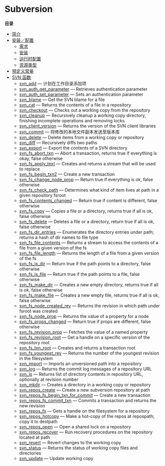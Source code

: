 Subversion
==========

**目录**

-   [简介](/intro/svn.html)
-   [安装／配置](/svn/setup.html)
    -   [需求](/svn/setup.html#需求)
    -   [安装](/svn/setup.html#安装)
    -   [运行时配置](/svn/setup.html#运行时配置)
    -   [资源类型](/svn/setup.html#资源类型)
-   [预定义常量](/svn/constants.html)
-   [SVN 函数](/ref/svn.html)
    -   [svn\_add](/ref/svn.html#svn_add) — 计划在工作目录添加项
    -   [svn\_auth\_get\_parameter](/ref/svn.html#svn_auth_get_parameter)
        — Retrieves authentication parameter
    -   [svn\_auth\_set\_parameter](/ref/svn.html#svn_auth_set_parameter)
        — Sets an authentication parameter
    -   [svn\_blame](/ref/svn.html#svn_blame) — Get the SVN blame for a
        file
    -   [svn\_cat](/ref/svn.html#svn_cat) — Returns the contents of a
        file in a repository
    -   [svn\_checkout](/ref/svn.html#svn_checkout) — Checks out a
        working copy from the repository
    -   [svn\_cleanup](/ref/svn.html#svn_cleanup) — Recursively cleanup
        a working copy directory, finishing incomplete operations and
        removing locks
    -   [svn\_client\_version](/ref/svn.html#svn_client_version) —
        Returns the version of the SVN client libraries
    -   [svn\_commit](/ref/svn.html#svn_commit) —
        将修改的本地文件副本发送至版本库
    -   [svn\_delete](/ref/svn.html#svn_delete) — Delete items from a
        working copy or repository
    -   [svn\_diff](/ref/svn.html#svn_diff) — Recursively diffs two
        paths
    -   [svn\_export](/ref/svn.html#svn_export) — Export the contents of
        a SVN directory
    -   [svn\_fs\_abort\_txn](/ref/svn.html#svn_fs_abort_txn) — Abort a
        transaction, returns true if everything is okay, false otherwise
    -   [svn\_fs\_apply\_text](/ref/svn.html#svn_fs_apply_text) —
        Creates and returns a stream that will be used to replace
    -   [svn\_fs\_begin\_txn2](/ref/svn.html#svn_fs_begin_txn2) — Create
        a new transaction
    -   [svn\_fs\_change\_node\_prop](/ref/svn.html#svn_fs_change_node_prop)
        — Return true if everything is ok, false otherwise
    -   [svn\_fs\_check\_path](/ref/svn.html#svn_fs_check_path) —
        Determines what kind of item lives at path in a given repository
        fsroot
    -   [svn\_fs\_contents\_changed](/ref/svn.html#svn_fs_contents_changed)
        — Return true if content is different, false otherwise
    -   [svn\_fs\_copy](/ref/svn.html#svn_fs_copy) — Copies a file or a
        directory, returns true if all is ok, false otherwise
    -   [svn\_fs\_delete](/ref/svn.html#svn_fs_delete) — Deletes a file
        or a directory, return true if all is ok, false otherwise
    -   [svn\_fs\_dir\_entries](/ref/svn.html#svn_fs_dir_entries) —
        Enumerates the directory entries under path; returns a hash of
        dir names to file type
    -   [svn\_fs\_file\_contents](/ref/svn.html#svn_fs_file_contents) —
        Returns a stream to access the contents of a file from a given
        version of the fs
    -   [svn\_fs\_file\_length](/ref/svn.html#svn_fs_file_length) —
        Returns the length of a file from a given version of the fs
    -   [svn\_fs\_is\_dir](/ref/svn.html#svn_fs_is_dir) — Return true if
        the path points to a directory, false otherwise
    -   [svn\_fs\_is\_file](/ref/svn.html#svn_fs_is_file) — Return true
        if the path points to a file, false otherwise
    -   [svn\_fs\_make\_dir](/ref/svn.html#svn_fs_make_dir) — Creates a
        new empty directory, returns true if all is ok, false otherwise
    -   [svn\_fs\_make\_file](/ref/svn.html#svn_fs_make_file) — Creates
        a new empty file, returns true if all is ok, false otherwise
    -   [svn\_fs\_node\_created\_rev](/ref/svn.html#svn_fs_node_created_rev)
        — Returns the revision in which path under fsroot was created
    -   [svn\_fs\_node\_prop](/ref/svn.html#svn_fs_node_prop) — Returns
        the value of a property for a node
    -   [svn\_fs\_props\_changed](/ref/svn.html#svn_fs_props_changed) —
        Return true if props are different, false otherwise
    -   [svn\_fs\_revision\_prop](/ref/svn.html#svn_fs_revision_prop) —
        Fetches the value of a named property
    -   [svn\_fs\_revision\_root](/ref/svn.html#svn_fs_revision_root) —
        Get a handle on a specific version of the repository root
    -   [svn\_fs\_txn\_root](/ref/svn.html#svn_fs_txn_root) — Creates
        and returns a transaction root
    -   [svn\_fs\_youngest\_rev](/ref/svn.html#svn_fs_youngest_rev) —
        Returns the number of the youngest revision in the filesystem
    -   [svn\_import](/ref/svn.html#svn_import) — Imports an unversioned
        path into a repository
    -   [svn\_log](/ref/svn.html#svn_log) — Returns the commit log
        messages of a repository URL
    -   [svn\_ls](/ref/svn.html#svn_ls) — Returns list of directory
        contents in repository URL, optionally at revision number
    -   [svn\_mkdir](/ref/svn.html#svn_mkdir) — Creates a directory in a
        working copy or repository
    -   [svn\_repos\_create](/ref/svn.html#svn_repos_create) — Create a
        new subversion repository at path
    -   [svn\_repos\_fs\_begin\_txn\_for\_commit](/ref/svn.html#svn_repos_fs_begin_txn_for_commit)
        — Create a new transaction
    -   [svn\_repos\_fs\_commit\_txn](/ref/svn.html#svn_repos_fs_commit_txn)
        — Commits a transaction and returns the new revision
    -   [svn\_repos\_fs](/ref/svn.html#svn_repos_fs) — Gets a handle on
        the filesystem for a repository
    -   [svn\_repos\_hotcopy](/ref/svn.html#svn_repos_hotcopy) — Make a
        hot-copy of the repos at repospath; copy it to destpath
    -   [svn\_repos\_open](/ref/svn.html#svn_repos_open) — Open a shared
        lock on a repository
    -   [svn\_repos\_recover](/ref/svn.html#svn_repos_recover) — Run
        recovery procedures on the repository located at path
    -   [svn\_revert](/ref/svn.html#svn_revert) — Revert changes to the
        working copy
    -   [svn\_status](/ref/svn.html#svn_status) — Returns the status of
        working copy files and directories
    -   [svn\_update](/ref/svn.html#svn_update) — Update working copy
